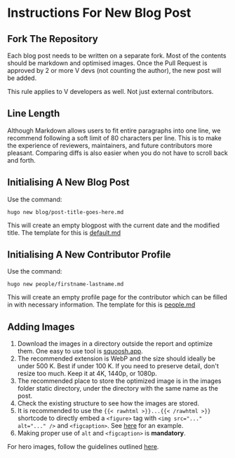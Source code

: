 # Instructions For New Blog Post

## Fork The Repository

Each blog post needs to be written on a separate fork. Most of the contents
should be markdown and optimised images. Once the Pull Request is approved
by 2 or more V devs (not counting the author), the new post will be added.

This rule applies to V developers as well. Not just external contributors.

## Line Length

Although Markdown allows users to fit entire paragraphs into one line, we
recommend following a soft limit of 80 characters per line. This is to
make the experience of reviewers, maintainers, and future contributors
more pleasant. Comparing diffs is also easier when you do not have to
scroll back and forth.

## Initialising A New Blog Post

Use the command:

```
hugo new blog/post-title-goes-here.md
```

This will create an empty blogpost with the current date and
the modified title. The template for this is
[default.md](https://github.com/vlang/vlang-blog/blob/main/archetypes/default.md)

## Initialising A New Contributor Profile

Use the command:

```
hugo new people/firstname-lastname.md
```

This will create an empty profile page for the contributor which can be filled
in with necessary information. The template for this is
[people.md](https://github.com/vlang/vlang-blog/blob/main/archetypes/people.md)

## Adding Images

1. Download the images in a directory outside the report and optimize them.
   One easy to use tool is [squoosh.app](https://squoosh.app/).
2. The recommended extension is WebP and the size should ideally be under 500 K.
   Best if under 100 K. If you need to preserve detail, don't resize too much.
   Keep it at 4K, 1440p, or 1080p.
3. The recommended place to store the optimized image is in the images folder
   static directory, under the directory with the same name as the post.
4. Check the existing structure to see how the images are stored.
5. It is recommended to use the `{{< rawhtml >}}...{{< /rawhtml >}}` shortcode
   to directly embed a `<figure>` tag with `<img src="..." alt="..." />` and
   `<figcaption>`.
   See [here](https://github.com/vlang/vlang-blog/blob/3875369629ea4ab1e1fe80689d462531195a9037/content/blog/vex-showcase.md?plain=1#L102-L111)
   for an example.
6. Making proper use of `alt` and `<figcaption>` is **mandatory**.

For hero images, follow the guidelines outlined [here](hero-image).
